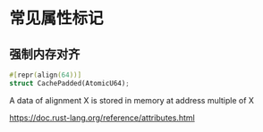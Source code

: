 # 常见属性标记

## 强制内存对齐

```rust
#[repr(align(64))]
struct CachePadded(AtomicU64);
```

A data of alignment X is stored in memory at address multiple of X

https://doc.rust-lang.org/reference/attributes.html
